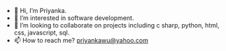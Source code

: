 - 👋 Hi, I’m Priyanka.
- 👀 I’m interested in software development.
- 💞️ I’m looking to collaborate on projects including c sharp, python, html, css, javascript, sql.
- 📫 How to reach me? priyankawu@yahoo.com

<!---
Priyankawu/Priyankawu is a ✨ special ✨ repository because its `README.md` (this file) appears on your GitHub profile.
You can click the Preview link to take a look at your changes.
--->
